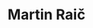 ---
SICRIS: null
draft: false
fixName: martin_raič
lab: Laboratory for Mathematical Methods in Computer and Information Science
labPos: Laboratory Member
location: null
mailInfo: Martin.Raic@fmf.uni-lj.si
officeHours: null
profName: Assist. Martin Raič, PhD
profTitle: Collaborator
telephoneInfo: null
title: Martin Raič
---